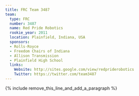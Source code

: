 ```yaml
---
title: FRC Team 3487
team:
  type: FRC
  number: 3487
  name: Red Pride Robotics
  rookie_year: 2011
  location: Plainfield, Indiana, USA
  sponsors:
  - Rolls-Royce
  - Freedom Chairs of Indiana
  - Allison Transmission
  - Plainfield High School
  links:
    Website: http://sites.google.com/view/redpriderobotics
    Twitter: https://twitter.com/team3487
---
```


{% include remove_this_line_and_add_a_paragraph %}
